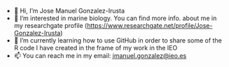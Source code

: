 - 👋 Hi, I’m Jose Manuel Gonzalez-Irusta
- 👀 I’m interested in marine biology. You can find more info. about me in my researchgate profile (https://www.researchgate.net/profile/Jose-Gonzalez-Irusta)
- 🌱 I’m currently learning how to use GitHub in order to share some of the R code I have created in the frame of my work in the IEO
- 📫 You can reach me in my email: jmanuel.gonzalez@ieo.es

<!---
Gonzalez-Irusta/Gonzalez-Irusta is a ✨ special ✨ repository because its `README.md` (this file) appears on your GitHub profile.
You can click the Preview link to take a look at your changes.
--->
